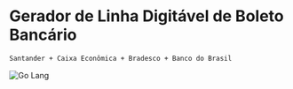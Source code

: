 # Gerador de Linha Digitável de Boleto Bancário

```sh
Santander + Caixa Econômica + Bradesco + Banco do Brasil
```

<div align="left">
    <img src="https://img.shields.io/badge/-Go Lang-skyblue?style=for-the-badge" alt="Go Lang">
</div>

